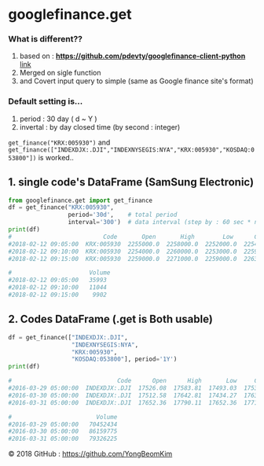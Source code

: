 
# googlefinance.get

### What is different??
1. based on : **https://github.com/pdevty/googlefinance-client-python** [link](https://github.com/pdevty/googlefinance-client-python)
1. Merged on sigle function 
1. and Covert input query to simple (same as Google finance site's format)

### Default setting is...
1. period   : 30 day ( d ~ Y )
1. invertal : by day closed time (by second : integer)

`get_finance("KRX:005930")` and  `get_finance(["INDEXDJX:.DJI","INDEXNYSEGIS:NYA","KRX:005930","KOSDAQ:053800"])` is worked..


## 1. single code's DataFrame (SamSung Electronic)

```python
from googlefinance.get import get_finance
df = get_finance("KRX:005930",
                 period='30d',    # total period
                 interval='300')  # data interval (step by : 60 sec * n)
print(df)
#                          Code       Open       High        Low      Close  \
#2018-02-12 09:05:00  KRX:005930  2255000.0  2258000.0  2252000.0  2254000.0
#2018-02-12 09:10:00  KRX:005930  2254000.0  2260000.0  2253000.0  2259000.0
#2018-02-12 09:15:00  KRX:005930  2259000.0  2271000.0  2259000.0  2263000.0

#                      Volume
#2018-02-12 09:05:00   35993
#2018-02-12 09:10:00   11044
#2018-02-12 09:15:00    9902
```


## 2. Codes DataFrame (.get is Both usable)
```python
df = get_finance(["INDEXDJX:.DJI",
                  "INDEXNYSEGIS:NYA",
                  "KRX:005930",
                  "KOSDAQ:053800"], period='1Y')
print(df)

#                              Code      Open      High       Low     Close  \
#2016-03-29 05:00:00  INDEXDJX:.DJI  17526.08  17583.81  17493.03  17535.39
#2016-03-30 05:00:00  INDEXDJX:.DJI  17512.58  17642.81  17434.27  17633.11
#2016-03-31 05:00:00  INDEXDJX:.DJI  17652.36  17790.11  17652.36  17716.66

#                        Volume
#2016-03-29 05:00:00   70452434
#2016-03-30 05:00:00   86159775
#2016-03-31 05:00:00   79326225
```

© 2018 GitHub : https://github.com/YongBeomKim
